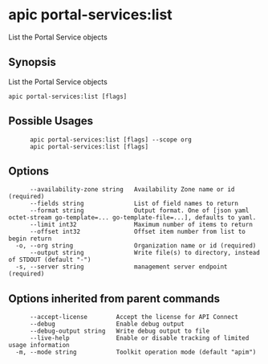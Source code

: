 # apic portal-services:list

List the Portal Service objects

## Synopsis

List the Portal Service objects

```
apic portal-services:list [flags]
```

## Possible Usages

```
      apic portal-services:list [flags] --scope org
      apic portal-services:list [flags]
```

## Options

```
      --availability-zone string   Availability Zone name or id (required)
      --fields string              List of field names to return
      --format string              Output format. One of [json yaml octet-stream go-template=... go-template-file=...], defaults to yaml.
      --limit int32                Maximum number of items to return
      --offset int32               Offset item number from list to begin return
  -o, --org string                 Organization name or id (required)
      --output string              Write file(s) to directory, instead of STDOUT (default "-")
  -s, --server string              management server endpoint (required)
```

## Options inherited from parent commands

```
      --accept-license        Accept the license for API Connect
      --debug                 Enable debug output
      --debug-output string   Write debug output to file
      --live-help             Enable or disable tracking of limited usage information
  -m, --mode string           Toolkit operation mode (default "apim")
```
